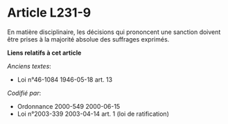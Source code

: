 # Article L231-9

En matière disciplinaire, les décisions qui prononcent une sanction doivent être prises à la majorité absolue des suffrages
exprimés.

**Liens relatifs à cet article**

_Anciens textes_:

  - Loi n°46-1084 1946-05-18 art. 13

_Codifié par_:

  - Ordonnance 2000-549 2000-06-15
  - Loi n°2003-339 2003-04-14 art. 1 (loi de ratification)
